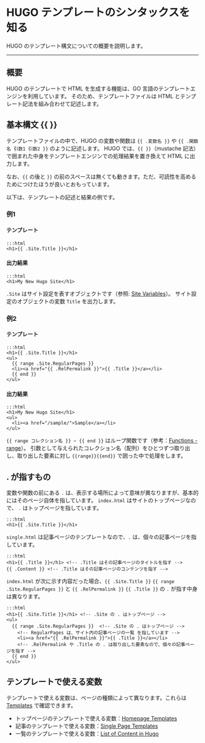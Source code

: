 # HUGO テンプレートのシンタックスを知る

HUGO のテンプレート構文についての概要を説明します。

---

## 概要

HUGO のテンプレートで HTML を生成する機能は、GO 言語のテンプレートエンジンを利用しています。
そのため、テンプレートファイルは HTML とテンプレート記法を組み合わせて記述します。

## 基本構文 {{ }}

テンプレートファイルの中で、HUGO の変数や関数は `{{ .変数名 }}` や `{{ .関数名 引数1 引数2 }}` のように記述します。
HUGO では、`{{ }}`（mustache 記法）で囲まれた中身をテンプレートエンジンでの処理結果を置き換えて HTML に出力します。

なお、`{{` の後と `}}` の前のスペースは無くても動きます。ただ、可読性を高めるためにつけたほうが良いとおもっています。

以下は、テンプレートの記述と結果の例です。

### 例1

#### テンプレート

    :::html
    <h1>{{ .Site.Title }}</h1>

#### 出力結果

    :::html
    <h1>My New Hugo Site</h1>

`.Site` はサイト設定を表すオブジェクトです（参照: [Site Variables](https://gohugo.io/variables/site/)）。
サイト設定のオブジェクトの変数 `Title` を出力します。

### 例2

#### テンプレート

    :::html
    <h1>{{ .Site.Title }}</h1>
    <ul>
      {{ range .Site.RegularPages }}
      <li><a href="{{ .RelPermalink }}">{{ .Title }}</a></li>
      {{ end }}
    </ul>

#### 出力結果

    :::html
    <h1>My New Hugo Site</h1>
    <ul>
      <li><a href="/sample/">Sample</a></li>
    </ul>

`{{ range コレクション名 }} ~ {{ end }}` はループ関数です（参考：[Functions - range](https://gohugo.io/functions/range/)）。
引数として与えられたコレクション名（配列）をひとつずつ取り出し、取り出した要素に対し `{{range}}{{end}}` で囲った中で処理をします。

## . が指すもの

変数や関数の前にある `.` は、表示する場所によって意味が異なりますが、基本的にはそのページ自体を指しています。
`index.html` はサイトのトップページなので、 `.` はトップページを指しています。

    :::html
    <h1>{{ .Site.Title }}</h1>

`single.html` は記事ページのテンプレートなので、`.` は、個々の記事ページを指しています。

    :::html
    <h1>{{ .Title }}</h1> <!-- .Title はその記事ページのタイトルを指す -->
    {{ .Content }} <!-- .Title はその記事ページのコンテンツを指す -->

`index.html` が次に示す内容だった場合、`{{ .Site.Title }}` `{{ range .Site.RegularPages }}` と `{{ .RelPermalink }}` `{{ .Title }}` の `.` が指す中身は異なります。

    :::html
    <h1>{{ .Site.Title }}</h1> <!-- .Site の . はトップページ -->
    <ul>
      {{ range .Site.RegularPages }}  <!-- .Site の . はトップページ -->
        <!-- RegularPages は、サイト内の記事ページの一覧 を指しています -->
        <li><a href="{{ .RelPermalink }}">{{ .Title }}</a></li>
        <!-- .RelPermalink や .Title の . は取り出した要素なので、個々の記事ページを指す -->
      {{ end }}
    </ul>

## テンプレートで使える変数
テンプレートで使える変数は、ページの種類によって異なります。これらは [Templates](https://gohugo.io/templates/) で確認できます。

- トップページのテンプレートで使える変数：[Homepage Templates](https://gohugo.io/templates/homepage/)
- 記事のテンプレートで使える変数：[Single Page Templates](https://gohugo.io/templates/single-page-templates/)
- 一覧のテンプレートで使える変数：[List of Content in Hugo](https://gohugo.io/templates/lists/)
